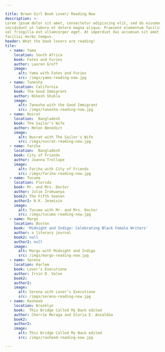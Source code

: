 ```yaml
---

title: Brown Girl Book Lover/ Reading Now
description: >-
Lorem ipsum dolor sit amet, consectetur adipiscing elit, sed do eiusmod tempor
incididunt ut labore et dolore magna aliqua. Praesent elementum facilisis leo
vel fringilla est ullamcorper eget. At imperdiet dui accumsan sit amet nulla
facilisi morbi tempus.
header: What the book lovers are reading!
tile:
  - name: Yama
    location: South Africa
    book: Fates and Furies
    author: Lauren Groff
    image:
      alt: Yama with Fates and Furies
      src: /imgs/yama-reading-now.jpg
  - name: Tanesha
    location: California
    book: The Good Immigrant
    author: Nikesh Shukla
    image:
      alt: Tanesha with the Good Immigrant
      src: /imgs/tanesha-reading-now.jpg
  - name: Nusrat
    location:  Bangladesh
    book: The Sailor’s Wife
    author: Helen Benedict
    image:
      alt: Nusrat with The Sailor's Wife
      src: /imgs/nusrat-reading-now.jpg
  - name: Fariha
    location:  Bangladesh
    book: City of Friends
    author: Joanna Trollope
    image:
      alt: Fariha with City of Friends
      src: /imgs/fariha-reading-now.jpg
  - name: Tucuma
    location: Florida
    book: Mr. and Mrs. Doctor
    author: Julie Iromuanya
    book2: The Fifth Season
    author2: N.K. Jesmisin
    image:
      alt: Tucuma with Mr. and Mrs. Doctor
      src: /imgs/tucuma-reading-now.jpg
  - name: Margo
    location: Boston
    book: 'Midnight and Indigo: Celebrating Black Female Writers'
    author: a literary journal
    book2: null
    author2: null
    image:
      alt: Margo with Midnight and Indigo
      src: /imgs/margo-reading-now.jpg
  - name: Serena
    location: Harlem
    book: Lover’s Executione
    author: Irvin D. Valon
    book2: 
    author2: 
    image:
      alt: Serena with Lover’s Executione
      src: /imgs/serena-reading-now.jpg
  - name: Rasheed 
    location: Brooklyn
    book:  This Bridge Called My Back edited
    author: Cherríe Moraga and Gloria E. Anzaldúa
    book2: 
    author2: 
    image:
      alt: This Bridge Called My Back edited
      src: /imgs/rasheed-reading-now.jpg

---
```


